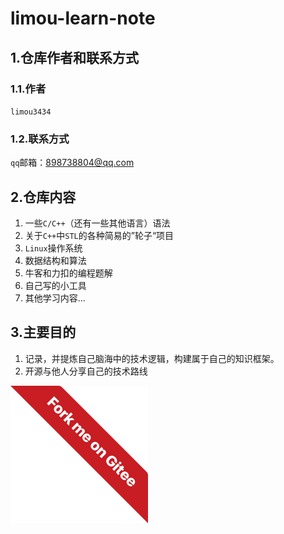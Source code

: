 # limou-learn-note

## 1.仓库作者和联系方式

### 1.1.作者

`limou3434`

### 1.2.联系方式

`qq`邮箱：898738804@qq.com

## 2.仓库内容

1.   一些`C/C++`（还有一些其他语言）语法
2.   关于`C++`中`STL`的各种简易的”轮子“项目
3.   `Linux`操作系统
4.   数据结构和算法
5.   牛客和力扣的编程题解
6.   自己写的小工具
7.   其他学习内容...

## 3.主要目的

1.   记录，并提炼自己脑海中的技术逻辑，构建属于自己的知识框架。
2.   开源与他人分享自己的技术路线

<a href='https://gitee.com/limou3434/limou-learn-note'><img src='./assets/widget_1.svg+xml' alt='Fork me on Gitee'></img></a>

